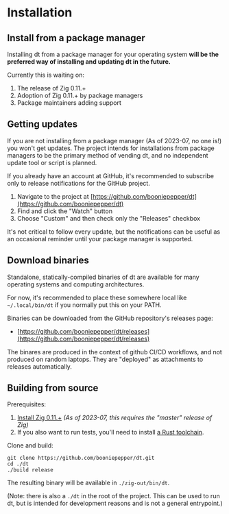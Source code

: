 # Installation


## Install from a package manager

Installing dt from a package manager for your operating system **will be the
preferred way of installing and updating dt in the future.**

Currently this is waiting on:

1. The release of Zig 0.11.+
2. Adoption of Zig 0.11.+ by package managers
3. Package maintainers adding support


## Getting updates

If you are not installing from a package manager (As of 2023-07, no one is!)
you won't get updates. The project intends for installations from package
managers to be the primary method of vending dt, and no independent update tool
or script is planned.

If you already have an account at GitHub, it's recommended to subscribe only to
release notifications for the GitHub project.

1. Navigate to the project at [https://github.com/booniepepper/dt](https://github.com/booniepepper/dt)
2. Find and click the "Watch" button
3. Choose "Custom" and then check only the "Releases" checkbox

It's not critical to follow every update, but the notifications can be useful
as an occasional reminder until your package manager is supported.


## Download binaries

Standalone, statically-compiled binaries of dt are available for many operating
systems and computing architectures.

For now, it's recommended to place these somewhere local like `~/.local/bin/dt`
if you normally put this on your PATH.

Binaries can be downloaded from the GitHub repository's releases page:

* [https://github.com/booniepepper/dt/releases](https://github.com/booniepepper/dt/releases)

The binares are produced in the context of github CI/CD workflows, and not
produced on random laptops. They are "deployed" as attachments to releases
automatically.


## Building from source

Prerequisites:

1. [Install Zig 0.11.+](https://ziglang.org/download/)
   _(As of 2023-07, this requires the "master" release of Zig)_
2. If you also want to run tests, you'll need to install
   [a Rust toolchain](https://rustup.rs/).

Clone and build:

```
git clone https://github.com/booniepepper/dt.git
cd ./dt
./build release
```

The resulting binary will be available in `./zig-out/bin/dt`.

(Note: there is also a `./dt` in the root of the project. This can be used
to run dt, but is intended for development reasons and is not a general
entrypoint.)


